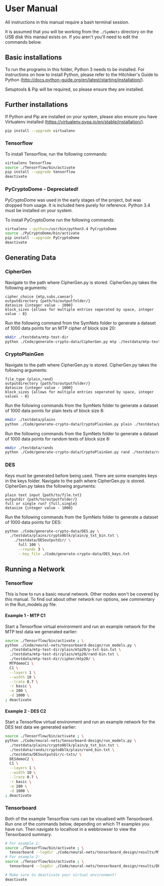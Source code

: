 # User Manual

All instructions in this manual require a bash terminal session.

It is assumed that you will be working from the `./SymNets` directory on the USB disk this manaul exists on.
If you aren't you'll need to edit the commands below.

## Basic installations

To run the programs in this folder, Python 3 needs to be installed.
For instructions on how to install Python, please refer to the Hitchiker's Guide to Python (http://docs.python-guide.org/en/latest/starting/installation/).

Setuptools & Pip will be required, so please ensure they are installed.

## Further installations

If Python and Pip are installed on your system, please also ensure you have Virtualenv installed (https://virtualenv.pypa.io/en/stable/installation/).
```bash
pip install --upgrade virtualenv
```
### Tensorflow

To install Tensorflow, run the following commands:

```bash
virtualenv Tensorflow
source ./Tensorflow/bin/activate
pip install --upgrade tensorflow
deactivate
```

### PyCryptoDome - Depreciated!

PyCryptoDome was used in the early stages of the project, but was dropped from usage.
It is included here purely for reference. Python 3.4 must be installed on your system.

To install PyCryptoDome run the following commands:
```bash
virtualenv --python=/usr/bin/python3.4 PyCryptoDome
source ./PyCryptoDome/bin/activate
pip install --upgrade PyCryptoDome
deactivate
```
## Generating Data

### CipherGen

Navigate to the path where CipherGen.py is stored.
CipherGen.py takes the following arguments:

```
cipher_choice {mtp,subs,caesar}
outputdirectory {path/to/outputfolder/}
datasize {integer value - 1000}
block_sizes {allows for multiple entries seperated by space, integer value - 8}
```

Run the following command from the SymNets folder to generate a dataset of 1000 data points for an MTP cipher of block size 20:

```bash
mkdir ./testdata/mtp-test-dir
python ./Code/generate-crypto-data/CipherGen.py mtp ./testdata/mtp-test-dir 1000 20
```

### CryptoPlainGen

Navigate to the path where CipherGen.py is stored.
CipherGen.py takes the following arguments:

```
file_type {plain,rand}
outputdirectory {path/to/outputfolder/}
datasize {integer value - 1000}
block_sizes {allows for multiple entries seperated by space, integer values - 8}
```

Run the following commands from the SymNets folder to generate a dataset of 1000 data points for plain texts of block size 8:

```bash
mkdir ./testdata/plains
python ./Code/generate-crypto-data/CryptoPlainGen.py plain ./testdata/plains 1000 8
```

Run the following commands from the SymNets folder to generate a dataset of 1000 data points for random texts of block size 8:

```bash
mkdir ./testdata/rands
python ./Code/generate-crypto-data/CryptoPlainGen.py rand ./testdata/rands 1000 8
```

### DES

Keys must be generated before being used. There are some examples keys in the keys folder.
Navigate to the path where CipherGen.py is stored.
CipherGen.py takes the following arguments:

```
plain text input {path/to/file.txt}
outputdir {path/to/outputfolder/}
full or single run? {full,single}
datasize {integer value - 1000}
```

Run the following commands from the SymNets folder to generate a dataset of 1000 data points for DES:

```bash
python ./Code/generate-crypto-data/DES.py \
  ./testdata/plains/crypto8blk/plain/p_txt_bin.txt \
    ./testdata/DESoutputdir/ \
      full 100 \
      --rounds 3 \
      --key_file ./Code/generate-crypto-data/DES_keys.txt
```

## Running a Network

### Tensorflow

This is how to run a basic neural network. Other modes won't be covered by this manual.
To find out about other network run options, see commentary in the Run_models.py file.

#### Example 1 - MTP C1

Start a Tensorflow virtual environment and run an example network for the MTP test data we generated earlier:

```bash
source ./Tensorflow/bin/activate ; \
python ./Code/neural-nets/tensorboard-design/run_models.py \
  ./testdata/mtp-test-dir/plain/mtp20/p-txt-bin.txt \
  ./testdata/mtp-test-dir/plain/mtp20/rand-bin.txt \
  ./testdata/mtp-test-dir/cipher/mtp20/ \
  MTPdemoC1 \
  C1 \
  --layers 1 \
  --width 10 \
  --lrate 0.7 \
  -r basic \
  -e 200 \
  -d 1000 \
; deactivate
```

#### Example 2 - DES C2

Start a Tensorflow virtual environment and run an example network for the DES test data we generated earlier:

```bash
source ./Tensorflow/bin/activate ; \
python ./Code/neural-nets/tensorboard-design/run_models.py \
  ./testdata/plains/crypto8blk/plain/p_txt_bin.txt \
  ./testdata/rands/crypto8blk/plain/rand_bin.txt \
  ./testdata/DESoutputdir/c-txts/ \
  DESdemoC2 \
  C1 \
  --layers 1 \
  --width 10 \
  --lrate 0.7 \
  -r basic \
  -e 200 \
  -d 1000 \
; deactivate
```

### Tensorboard

Both of the example Tensorflow runs can be visualised with Tensorboard.
Run one of the commands below, depending on which Tf examples you have run.
Then navigate to localhost in a webbrowser to view the Tensorbaord summary.

```bash
# For example 1:
source ./Tensorflow/bin/activate ; \
  tensorboard --logdir ./Code/neural-nets/tensorboard_design/results/MTPdemoC1/
# For example 2:
source ./Tensorflow/bin/activate ; \
  tensorboard --logdir ./Code/neural-nets/tensorboard_design/results/DESdemoC2/

# Make sure to deactivate your virtual environment!
deactivate
```